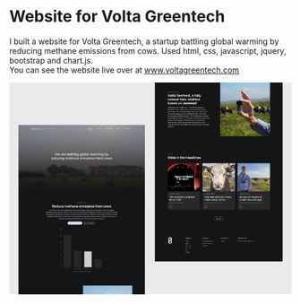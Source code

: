 # Website for Volta Greentech
I built a website for Volta Greentech, a startup battling global warming by reducing methane emissions from cows. Used html, css, javascript, jquery, bootstrap and chart.js. <br>
You can see the website live over at www.voltagreentech.com

![](assets/img/Volta.png)


